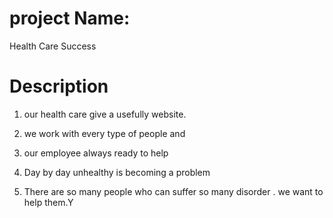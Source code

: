 # project Name:
Health Care Success

# Description

1. our health care give a usefully website.
2. we work with every type of people and

3. our employee always ready to help 

4. Day by day unhealthy is becoming a problem

5. There are so many people who can suffer so many disorder . we want to help them.Y